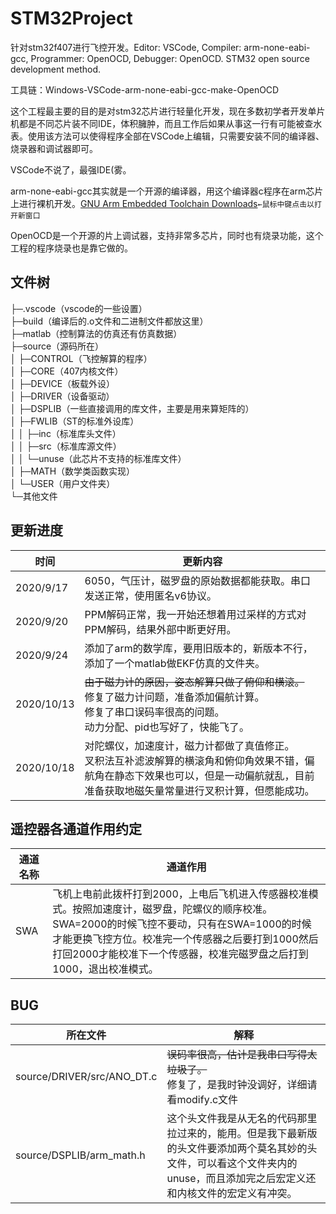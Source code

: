 # STM32Project
针对stm32f407进行飞控开发。Editor: VSCode, Compiler: arm-none-eabi-gcc, Programmer: OpenOCD, Debugger: OpenOCD. STM32 open source development method.

工具链：Windows-VSCode-arm-none-eabi-gcc-make-OpenOCD

这个工程最主要的目的是对stm32芯片进行轻量化开发，现在多数初学者开发单片机都是不同芯片装不同IDE，体积臃肿，而且工作后如果从事这一行有可能被查水表。使用该方法可以使得程序全部在VSCode上编辑，只需要安装不同的编译器、烧录器和调试器即可。

VSCode不说了，最强IDE(雾。

arm-none-eabi-gcc其实就是一个开源的编译器，用这个编译器c程序在arm芯片上进行裸机开发。[GNU Arm Embedded Toolchain Downloads](https://developer.arm.com/tools-and-software/open-source-software/developer-tools/gnu-toolchain/gnu-rm/downloads)`←鼠标中键点击以打开新窗口`

OpenOCD是一个开源的片上调试器，支持非常多芯片，同时也有烧录功能，这个工程的程序烧录也是靠它做的。

## 文件树
├─.vscode（vscode的一些设置）  
├─build（编译后的.o文件和二进制文件都放这里）  
├─matlab（控制算法的仿真还有仿真数据）  
├─source（源码所在）  
│  ├─CONTROL（飞控解算的程序）   
│  ├─CORE（407内核文件）  
│  ├─DEVICE（板载外设）  
│  ├─DRIVER（设备驱动）  
│  ├─DSPLIB（一些直接调用的库文件，主要是用来算矩阵的）  
│  ├─FWLIB（ST的标准外设库）  
│  │  ├─inc（标准库头文件）  
│  │  ├─src（标准库源文件）  
│  │  └─unuse（此芯片不支持的标准库文件）  
│  ├─MATH（数学类函数实现）  
│  └─USER（用户文件夹）  
└─其他文件

## 更新进度
|时间|更新内容|
|-|-|
|2020/9/17|6050，气压计，磁罗盘的原始数据都能获取。串口发送正常，使用匿名v6协议。|
|2020/9/20|PPM解码正常，我一开始还想着用过采样的方式对PPM解码，结果外部中断更好用。|
|2020/9/24|添加了arm的数学库，要用旧版本的，新版本不行，添加了一个matlab做EKF仿真的文件夹。|
|2020/10/13|~~由于磁力计的原因，姿态解算只做了俯仰和横滚。~~<br/>修复了磁力计问题，准备添加偏航计算。<br/>修复了串口误码率很高的问题。<br/>动力分配、pid也写好了，快能飞了。|
|2020/10/18|对陀螺仪，加速度计，磁力计都做了真值修正。<br/>叉积法互补滤波解算的横滚角和俯仰角效果不错，偏航角在静态下效果也可以，但是一动偏航就乱，目前准备获取地磁矢量常量进行叉积计算，但愿能成功。|

## 遥控器各通道作用约定
|通道名称|通道作用|
|-|-|
|SWA|飞机上电前此拨杆打到2000，上电后飞机进入传感器校准模式。按照加速度计，磁罗盘，陀螺仪的顺序校准。<br/>SWA=2000的时候飞控不要动，只有在SWA=1000的时候才能更换飞控方位。校准完一个传感器之后要打到1000然后打回2000才能校准下一个传感器，校准完磁罗盘之后打到1000，退出校准模式。|

## BUG
|所在文件|解释|
|-|-|
|source/DRIVER/src/ANO_DT.c|~~误码率很高，估计是我串口写得太垃圾了。~~<br/>修复了，是我时钟没调好，详细请看modify.c文件|
|source/DSPLIB/arm_math.h|这个头文件我是从无名的代码那里拉过来的，能用。但是我下最新版的头文件要添加两个莫名其妙的头文件，可以看这个文件夹内的unuse，而且添加完之后宏定义还和内核文件的宏定义有冲突。|